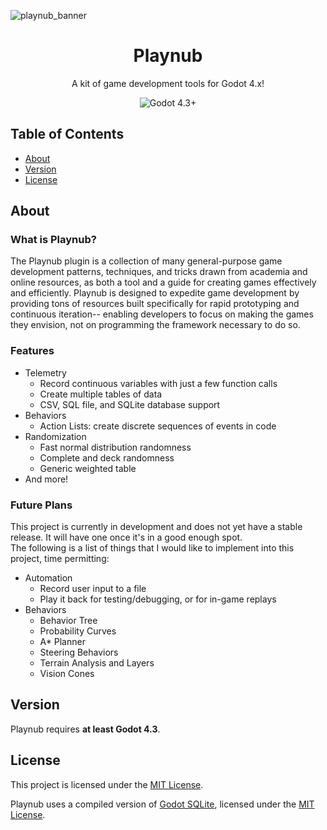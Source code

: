 ![playnub_banner](https://github.com/user-attachments/assets/12446139-e68c-4d22-88d3-b92bc0ccedd1)

<h1 align="center">Playnub</h1>

<p align="center">
  A kit of game development tools for Godot 4.x!
</p>

<p align="center">
  <a href="https://godotengine.org/download/" target="_blank" style="text-decoration:none"><img alt="Godot 4.3+" src="https://img.shields.io/badge/Godot-4.3+-%23478cbf?labelColor=CFC9C8&color=49A9B4" /></a>
</p>

## Table of Contents
- [About](#version)
- [Version](#version)
- [License](#license)

## About

### What is Playnub?
The Playnub plugin is a collection of many general-purpose game development patterns, techniques, and tricks drawn from academia and online resources, as both a tool and a guide for creating games effectively and efficiently. Playnub is designed to expedite game development by providing tons of resources built specifically for rapid prototyping and continuous iteration-- enabling developers to focus on making the games they envision, not on programming the framework necessary to do so.

### Features

- Telemetry
  - Record continuous variables with just a few function calls
  - Create multiple tables of data
  - CSV, SQL file, and SQLite database support
- Behaviors
  - Action Lists: create discrete sequences of events in code
- Randomization
  - Fast normal distribution randomness
  - Complete and deck randomness
  - Generic weighted table
- And more!

### Future Plans
This project is currently in development and does not yet have a stable release. It will have one once it's in a good enough spot.  
The following is a list of things that I would like to implement into this project, time permitting:

- Automation
  - Record user input to a file
  - Play it back for testing/debugging, or for in-game replays
- Behaviors
  - Behavior Tree
  - Probability Curves
  - A* Planner
  - Steering Behaviors
  - Terrain Analysis and Layers
  - Vision Cones

## Version
Playnub requires **at least Godot 4.3**.

## License
This project is licensed under the [MIT License](https://github.com/this-is-bennyk/playnub/blob/main/LICENSE).

Playnub uses a compiled version of [Godot SQLite](https://github.com/2shady4u/godot-sqlite/tree/master), licensed under the [MIT License](https://github.com/this-is-bennyk/playnub/blob/main/addons/playnub/licenses/gdsqlite_LICENSE.txt).
